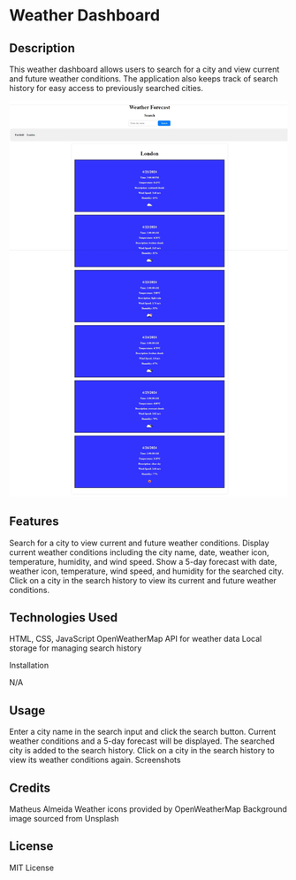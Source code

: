 # Weather Dashboard

## Description

This weather dashboard allows users to search for a city and view current and future weather conditions. The application also keeps track of search history for easy access to previously searched cities.

![scrrenshot](./Develop/assets/screenshot.jpeg)

## Features

Search for a city to view current and future weather conditions.
Display current weather conditions including the city name, date, weather icon, temperature, humidity, and wind speed.
Show a 5-day forecast with date, weather icon, temperature, wind speed, and humidity for the searched city.
Click on a city in the search history to view its current and future weather conditions.

## Technologies Used

HTML, CSS, JavaScript
OpenWeatherMap API for weather data
Local storage for managing search history

Installation

N/A

## Usage

Enter a city name in the search input and click the search button.
Current weather conditions and a 5-day forecast will be displayed.
The searched city is added to the search history.
Click on a city in the search history to view its weather conditions again.
Screenshots

## Credits
Matheus Almeida
Weather icons provided by OpenWeatherMap
Background image sourced from Unsplash

## License

MIT License

